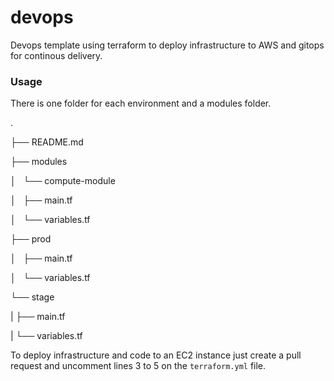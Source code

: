 # devops

Devops template using terraform to deploy infrastructure to AWS and gitops for continous delivery.

### Usage

There is one folder for each environment and a modules folder.

.

├── README.md

├── modules

│   └── compute-module

│       ├── main.tf

│       └── variables.tf

├── prod

│   ├── main.tf

│   └── variables.tf

└── stage

|    ├── main.tf

|    └── variables.tf

To deploy infrastructure and code to an EC2 instance just create a pull request and uncomment lines 3 to 5 on the `terraform.yml` file.